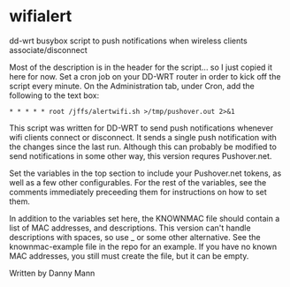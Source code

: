 # wifialert
dd-wrt busybox script to push notifications when wireless clients associate/disconnect

Most of the description is in the header for the script... so I just copied it here for now. Set a cron job on your DD-WRT router in order to kick off the script every minute. On the Administration tab, under Cron, add the following to the text box:

`* * * * * root /jffs/alertwifi.sh >/tmp/pushover.out 2>&1`

 This script was written for DD-WRT to send push notifications whenever wifi
  clients connect or disconnect. It sends a single push notification with
  the changes since the last run. Although this can probably be modified to
  send notifications in some other way, this version requres Pushover.net.

 Set the variables in the top section to include your Pushover.net tokens,
  as well as a few other configurables. For the rest of the variables, see
  the comments immediately preceeding them for instructions on how to set
  them.

 In addition to the variables set here, the KNOWNMAC file should contain
  a list of MAC addresses, and descriptions. This version can't handle
  descriptions with spaces, so use _ or some other alternative. See the
  knownmac-example file in the repo for an example. If you have no known MAC
  addresses, you still must create the file, but it can be empty.

 Written by Danny Mann
